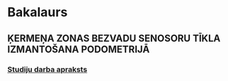 # Bakalaurs
## ĶERMEŅA ZONAS BEZVADU SENOSORU TĪKLA IZMANTOŠANA PODOMETRIJĀ
### [Studiju darba apraksts](https://nda.rtu.lv/lv/view/16599)

